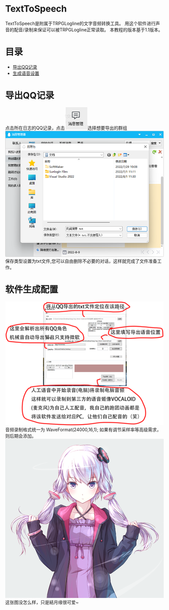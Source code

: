 # TextToSpeech


TextToSpeech是附属于TRPGLogline的文字音频转换工具。
用这个软件进行声音的配音/录制来保证可以被TRPGLogline正常读取。
本教程的版本基于1.1版本。

# 目录
- [导出QQ记录](#导出QQ记录)
- [生成语音设置](#软件生成配置 )
# 导出QQ记录
点击所在日志的QQ记录，点击![消息管理](docs/1.png)选择想要导出的群组![消息导出](docs/2.png)   
保存类型设置为txt文件,您可以自由删除不必要的对话，这样就完成了文件准备工作。
# 软件生成配置
<img src="docs/3.png">
音频录制格式统一为  WaveFormat(24000,16,1);
如果有调节采样率等高级需求，则后期会添加。   
<img src="docs/結月缘12_8.png">
这张图没怎么样，只是結月缘很可爱~